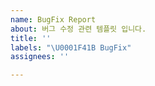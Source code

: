 ```yaml
---
name: BugFix Report
about: 버그 수정 관련 템플릿 입니다.
title: ''
labels: "\U0001F41B BugFix"
assignees: ''

---
```



